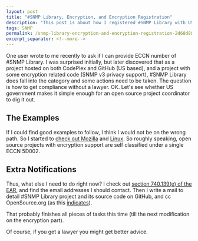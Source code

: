 ```yaml
---
layout: post
title: "#SNMP Library, Encryption, and Encryption Registration"
description: "This post is about how I registered #SNMP Library with US government for encryption support."
tags: SNMP
permalink: /snmp-library-encryption-and-encryption-registration-2d68d88841bc
excerpt_separator: <!--more-->
---
```

One user wrote to me recently to ask if I can provide ECCN number of #SNMP Library. I was surprised initially, but later discovered that as a project hosted on both CodePlex and GitHub (US based), and a project with some encryption related code (SNMP v3 privacy support), #SNMP Library does fall into the category and some actions need to be taken. The question is how to get compliance without a lawyer. OK. Let's see whether US government makes it simple enough for an open source project coordinator to dig it out.
<!--more-->

## The Examples

If I could find good examples to follow, I think I would not be on the wrong path. So I started to [check out Mozilla](http://hecker.org/mozilla/eccn) and [Linux](http://www.linuxjournal.com/node/7318/print). So roughly speaking, open source projects with encryption support are self classified under a single ECCN 5D002.

## Extra Notifications
Thus, what else I need to do right now? I check out [section 740.139(e) of the EAR](http://www.bis.doc.gov/index.php/forms-documents/doc_download/986-740), and find the email addresses I should contact. Then I write a mail to detail #SNMP Library project and its source code on GitHub, and cc OpenSource.org (as this [indicates](http://opensource.org/node/505)).

That probably finishes all pieces of tasks this time (till the next modification on the encryption part).

Of course, if you get a lawyer you might get better advice.
